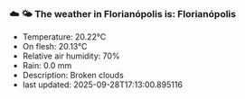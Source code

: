 ### ☁️ 🌤️  The weather in Florianópolis is: Florianópolis

- Temperature: 20.22°C
- On flesh: 20.13°C
- Relative air humidity: 70%
- Rain: 0.0 mm
- Description: Broken clouds
- last updated: 2025-09-28T17:13:00.895116
